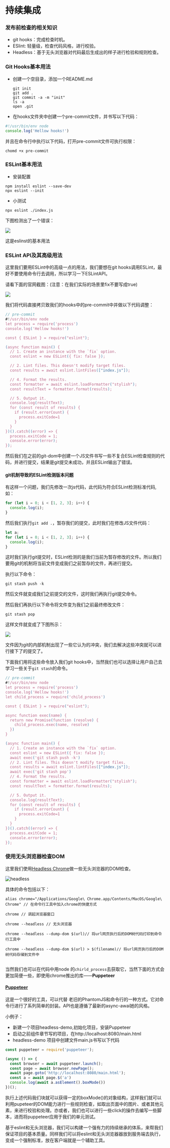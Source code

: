 # 持续集成

### 发布前检查的相关知识

* git hooks：完成检查时机。
* ESlint: 轻量级，检查代码风格，进行校验。
* Headless：基于无头浏览器对代码最后生成出的样子进行检验和规则检查。

### Git Hooks基本用法

* 创建一个空目录，添加一个README.md

  ```shell
  git init
  git add .
  git commit -a -m "init"
  ls -a
  open .git
  ```

* 在hooks文件夹中创建一个pre-commit文件，并书写以下代码：

```js
#!/usr/bin/env node
console.log('Hellow hooks!')
```

并且在命令行中执行以下代码，打开pre-commit文件可执行权限：

```shell
chomd +x pre-commit
```

### ESLint基本用法

* 安装配置

```shell
npm install eslint --save-dev
npx eslint --init
```

* 小测试

```shell
npx eslint ./index.js
```

下图检测出了一个错误：

![](./img/eslint.jpg)

这是eslinst的基本用法

### ESLint API及其高级用法

这里我们要用ESLint中的高级一点的用法，我们要想在git hooks调用ESLint，最好不要使用命令行去调用，所以学习一下ESLintAPI。

请看下面的官网截图：(注意：在我们实际的场景里fix不要写成true)

![](./img/eslint1.jpg)

我们将代码直接拷贝致我们的hooks中的pre-commit中并做以下代码调整：

```js
// pre-commit
#!/usr/bin/env node
let process = require('process')
console.log('Hellow hooks!')

const { ESLint } = require("eslint");

(async function main() {
  // 1. Create an instance with the `fix` option.
  const eslint = new ESLint({ fix: false });

  // 2. Lint files. This doesn't modify target files.
  const results = await eslint.lintFiles(["index.js"]);

  // 4. Format the results.
  const formatter = await eslint.loadFormatter("stylish");
  const resultText = formatter.format(results);

  // 5. Output it.
  console.log(resultText);
  for (const result of results) {
    if (result.errorCount) {
      process.exitCode=1
    }
  }
})().catch((error) => {
  process.exitCode = 1;
  console.error(error);
});
```

然后我们在之前的git-dom中创建一个JS文件书写一些不复合ESLint检查规则的代码，并进行提交，结果是git提交未成功，并且ESLint输出了错误。

#### git机制导致的ESLint检测版本问题

有这样一个问题，我们先修改一次js代码，此代码为符合ESLint检测标准代码,如：

```js
for (let i = 0; i < [1, 2, 3]; i++) {
  console.log(i);
}
```

然后我们执行```git add .```，暂存我们的提交，此时我们在修改JS文件代码：

```js
let a;
for (let i = 0; i < [1, 2, 3]; i++) {
  console.log(i);
}
```

这时我们执行git提交时，ESLint检测的是我们当前为暂存修改的文件。所以我们要用git的机制将当前文件变成我们之前暂存的文件，再进行提交。

执行以下命令：

```shell
git stash push -k
```

然后文件就变成我们之前提交的文件，这时我们再执行git提交命令。

然后我们再执行以下命令将文件变为我们之前最终修改文件：

```shell
git stash pop
```

这样文件就变成了下图所示：

![](./img/git.jpg)

文件因为git的内部机制出现了一些它认为的冲突，我们去解决这些冲突就可以进行接下了的提交了。

下面我们用将这些命令放入我们git hooks中，当然我们也可以选择让用户自己去学习一些关于```git stash```的命令。

```js
// pre-commit
#!/usr/bin/env node
let process = require('process')
console.log('Hellow hooks!')
let child_process = require('child_process')

const { ESLint } = require("eslint");

async function exec(name) {
  return new Promise(function (resolve) {
    child_process.exec(name, resolve)
  })
}

(async function main() {
  // 1. Create an instance with the `fix` option.
  const eslint = new ESLint({ fix: false });
  await exec('git stash push -k')
  // 2. Lint files. This doesn't modify target files.
  const results = await eslint.lintFiles(["index.js"]);
  await exec('git stash pop')
  // 4. Format the results.
  const formatter = await eslint.loadFormatter("stylish");
  const resultText = formatter.format(results);

  // 5. Output it.
  console.log(resultText);
  for (const result of results) {
    if (result.errorCount) {
      process.exitCode=1
    }
  }
})().catch((error) => {
  process.exitCode = 1;
  console.error(error);
});
```

### 使用无头浏览器检查DOM

这里我们使用[Headless Chrome](https://developers.google.com/web/updates/2017/04/headless-chrome?hl=en)做一些无头浏览器的DOM检查。

![headless](./img/Headless.jpg)

具体的命令包括以下：

```shell
alias chrome="/Applications/Google\ Chrome.app/Contents/MacOS/Google\ Chrome" // 在命令行工具中加入chrome的快捷方式

chrome // 调起浏览器窗口

chrome --headless // 无头浏览器

chrome --headless --dump-dom $(url)// 将url网页执行后的DOM树代码打印到命令行工具中 

chrome --headless --dump-dom $(url) > $(filename)// 将url网页执行后的DOM树代码存储到文件中


```

当然我们也可以在代码中用node 的```chirld_process```去获取它，当然下面的方式会更加简便一些，即使用chrome推出的库——**Puppeteer**

#### [Puppeteer](https://www.npmjs.com/package/puppeteer)

这是一个很好的工具，可以代替 老旧的PhantomJS和命令行的一种方式。它对命令行进行了系列简单的封装。API也是遵循了最新的async-awai她的风格。

小例子：

* 新建一个项目headless-demo,初始化项目，安装Puppeteer
* 启动之前组件章节写的项目，在http://localhost:8080/main.html
* headless-demo 项目中创建文件main.js书写以下代码

```js
const puppeteer = require('puppeteer');

(async () => {
  const browser = await puppeteer.launch();
  const page = await browser.newPage();
  await page.goto('http://localhost:8080/main.html');
  const a = await page.$('a')
  console.log(await a.asElement().boxMode())
})();
```

执行上述代码我们块就可以获得一定的boxMode()的对象结构，这样我们就可以利用pupeteer的DOM能力进行一些规则检查，如取出页面中的图片、或者其他元素，来进行校验和处理。亦或者，我们也可以进行一些click的操作去编写一些脚本，进而将puppeteer应用于我们的单元测试。

基于eslint和无头浏览器，我们可以构建一个强有力的持续继承的体系，来帮我们保证项目的基本质量。同样我们可以将eslint和无头浏览器器放到服务端去执行，变成一个强制标准，放在客户端就是一个辅助工具。

